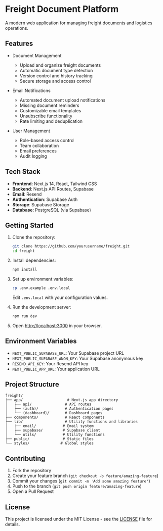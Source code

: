 # Freight Document Platform

A modern web application for managing freight documents and logistics operations.

## Features

- Document Management
  - Upload and organize freight documents
  - Automatic document type detection
  - Version control and history tracking
  - Secure storage and access control

- Email Notifications
  - Automated document upload notifications
  - Missing document reminders
  - Customizable email templates
  - Unsubscribe functionality
  - Rate limiting and deduplication

- User Management
  - Role-based access control
  - Team collaboration
  - Email preferences
  - Audit logging

## Tech Stack

- **Frontend**: Next.js 14, React, Tailwind CSS
- **Backend**: Next.js API Routes, Supabase
- **Email**: Resend
- **Authentication**: Supabase Auth
- **Storage**: Supabase Storage
- **Database**: PostgreSQL (via Supabase)

## Getting Started

1. Clone the repository:
   ```bash
   git clone https://github.com/yourusername/freight.git
   cd freight
   ```

2. Install dependencies:
   ```bash
   npm install
   ```

3. Set up environment variables:
   ```bash
   cp .env.example .env.local
   ```
   Edit `.env.local` with your configuration values.

4. Run the development server:
   ```bash
   npm run dev
   ```

5. Open [http://localhost:3000](http://localhost:3000) in your browser.

## Environment Variables

- `NEXT_PUBLIC_SUPABASE_URL`: Your Supabase project URL
- `NEXT_PUBLIC_SUPABASE_ANON_KEY`: Your Supabase anonymous key
- `RESEND_API_KEY`: Your Resend API key
- `NEXT_PUBLIC_APP_URL`: Your application URL

## Project Structure

```
freight/
├── app/                    # Next.js app directory
│   ├── api/               # API routes
│   ├── (auth)/            # Authentication pages
│   └── (dashboard)/       # Dashboard pages
├── components/            # React components
├── lib/                   # Utility functions and libraries
│   ├── email/            # Email system
│   ├── supabase/         # Supabase client
│   └── utils/            # Utility functions
├── public/               # Static files
└── styles/              # Global styles
```

## Contributing

1. Fork the repository
2. Create your feature branch (`git checkout -b feature/amazing-feature`)
3. Commit your changes (`git commit -m 'Add some amazing feature'`)
4. Push to the branch (`git push origin feature/amazing-feature`)
5. Open a Pull Request

## License

This project is licensed under the MIT License - see the [LICENSE](LICENSE) file for details. 